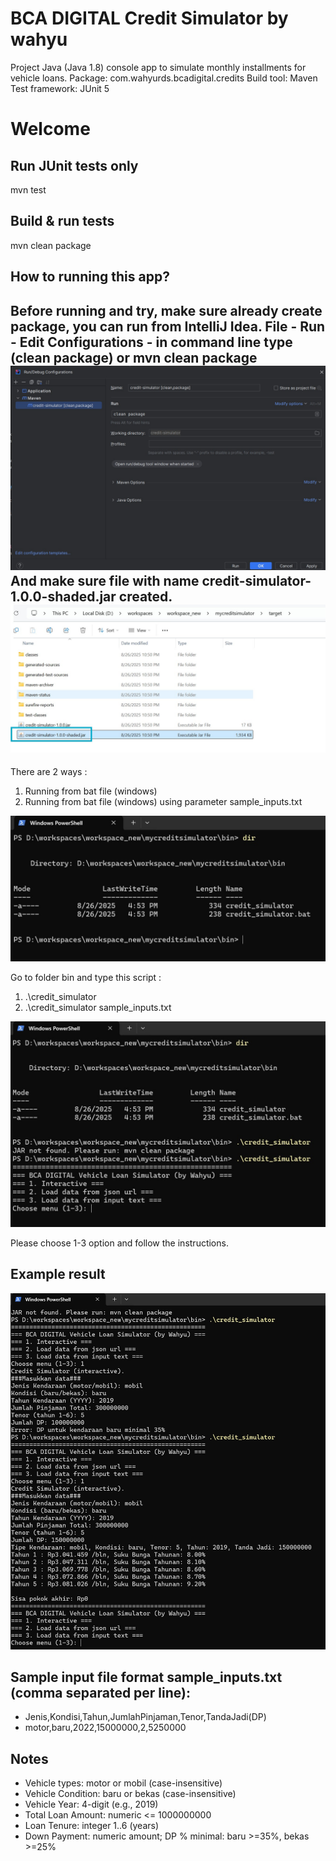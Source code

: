 BCA DIGITAL Credit Simulator by wahyu
=========================

Project Java (Java 1.8) console app to simulate monthly installments for vehicle loans.
Package: com.wahyurds.bcadigital.credits
Build tool: Maven
Test framework: JUnit 5

# Welcome

Run JUnit tests only
-
mvn test

Build & run tests
-
mvn clean package

How to running this app?
---
Before running and try, make sure already create package, you can run from IntelliJ Idea.
File - Run - Edit Configurations - in command line type (clean package) or mvn clean package
![Logo](images/intellij.jpg)
And make sure file with name credit-simulator-1.0.0-shaded.jar created.
![Logo](images/explorer.jpg)
---
There are 2 ways :
1. Running from bat file (windows)
2. Running from bat file (windows) using parameter sample_inputs.txt

![Logo](images/cmd.jpg)

Go to folder bin and type this script : 
1. .\credit_simulator
2. .\credit_simulator sample_inputs.txt 

![Logo](images/cmd2.jpg)

Please choose 1-3 option and follow the instructions.

Example result
-
![Logo](images/cmd3.jpg)

Sample input file format sample_inputs.txt (comma separated per line):
-
- Jenis,Kondisi,Tahun,JumlahPinjaman,Tenor,TandaJadi(DP)
- motor,baru,2022,15000000,2,5250000

Notes
-----
- Vehicle types: motor or mobil (case-insensitive)
- Vehicle Condition: baru or bekas (case-insensitive)
- Vehicle Year: 4-digit (e.g., 2019)
- Total Loan Amount: numeric <= 1000000000
- Loan Tenure: integer 1..6 (years)
- Down Payment: numeric amount; DP % minimal: baru >=35%, bekas >=25%

